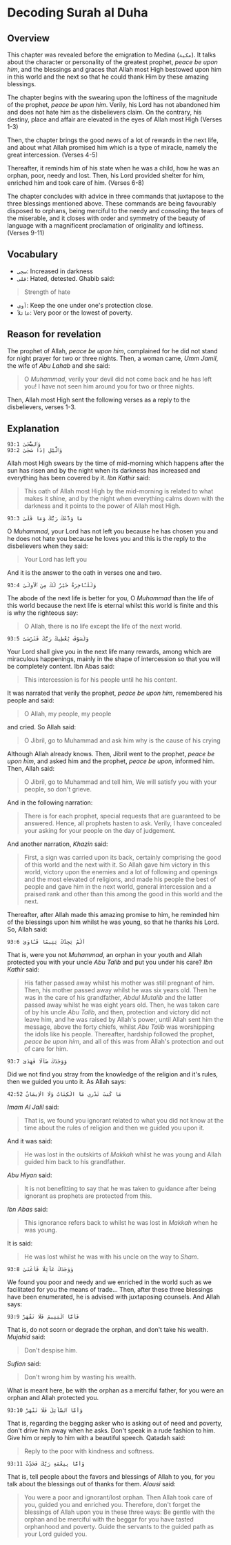 # Decoding Surah al Duha

## Overview

This chapter was revealed before the emigration to Medina (`مكية`). It talks about the character or personality of the greatest prophet, *peace be upon him*, and the blessings and graces that Allah most High bestowed upon him in this world and the next so that he could thank Him by these amazing blessings.

The chapter begins with the swearing upon the loftiness of the magnitude of the prophet, *peace be upon him*. Verily, his Lord has not abandoned him and does not hate him as the disbelievers claim. On the contrary, his destiny, place and affair are elevated in the eyes of Allah most High (Verses 1-3)

Then, the chapter brings the good news of a lot of rewards in the next life, and about what Allah promised him which is a type of miracle, namely the great intercession. (Verses 4-5)

Thereafter, it reminds him of his state when he was a child, how he was an orphan, poor, needy and lost. Then, his Lord provided shelter for him, enriched him and took care of him. (Verses 6-8)

The chapter concludes with advice in three commands that juxtapose to the three blessings mentioned above. These commands are being favourably disposed to orphans, being merciful to the needy and consoling the tears of the miserable, and it closes with order and symmetry of the beauty of language with a magnificent proclamation of originality and loftiness. (Verses 9-11)

## Vocabulary

- `سجى`: Increased in darkness
- `قلى`: Hated, detested. Ghabib said: 

> Strength of hate

- `آوى`: Keep the one under one's protection close.
- `عائلاً`: Very poor or the lowest of poverty.

## Reason for revelation

The prophet of Allah, *peace be upon him*, complained for he did not stand for night prayer for two or three nights. Then, a woman came, *Umm Jamil*, the wife of *Abu Lahab* and she said:

> O *Muhammad*, verily your devil did not come back and he has left you! I have not seen him around you for two or three nights. 

Then, Allah most High sent the following verses as a reply to the disbelievers, verses 1-3.

## Explanation

```
93:1 وَٱلضُّحَىٰ
93:2 وَٱلَّيْلِ إِذَا سَجَىٰ
```

Allah most High swears by the time of mid-morning which happens after the sun has risen and by the night when its darkness has increased and everything has been covered by it. *Ibn Kathir* said: 

> This oath of Allah most High by the mid-morning is related to what makes it shine, and by the night when everything calms down with the darkness and it points to the power of Allah most High.

```
93:3 مَا وَدَّعَكَ رَبُّكَ وَمَا قَلَىٰ
```

O *Muhammad*, your Lord has not left you because he has chosen you and he does not hate you because he loves you and this is the reply to the disbelievers when they said: 

> Your Lord has left you

And it is the answer to the oath in verses one and two.

```
93:4 وَلَلْـَٔاخِرَةُ خَيْرٌ لَّكَ مِنَ ٱلْأُولَىٰ
```

The abode of the next life is better for you, O *Muhammad* than the life of this world because the next life is eternal whilst this world is finite and this is why the righteous say:

> O Allah, there is no life except the life of the next world.

```
93:5 وَلَسَوْفَ يُعْطِيكَ رَبُّكَ فَتَرْضَىٰٓ
```

Your Lord shall give you in the next life many rewards, among which are miraculous happenings, mainly in the shape of intercession so that you will be completely content. Ibn Abas said:

> This intercession is for his people until he his content. 

It was narrated that verily the prophet, *peace be upon him*, remembered his people and said: 

> O Allah, my people, my people

and cried. So Allah said:

> O Jibril, go to Muhammad and ask him why is the cause of his crying

Although Allah already knows. Then, Jibril went to the prophet, *peace be upon him*, and asked him and the prophet, *peace be upon*, informed him. Then, Allah said:

> O Jibril, go to Muhammad and tell him, We will satisfy you with your people, so don't grieve.

And in the following narration: 

> There is for each prophet, special requests that are guaranteed to be answered. Hence, all prophets hasten to ask. Verily, I have concealed your asking for your people on the day of judgement.

And another narration, *Khazin* said: 

> First, a sign was carried upon its back, certainly comprising the good of this world and the next with it. So Allah gave him victory in this world, victory upon the enemies and a lot of following and openings and the most elevated of religions, and made his people the best of people and gave him in the next world, general intercession and a praised rank and other than this among the good in this world and the next.

Thereafter, after Allah made this amazing promise to him, he reminded him of the blessings upon him whilst he was young, so that he thanks his Lord. So, Allah said:

```
93:6 أَلَمْ يَجِدْكَ يَتِيمًا فَـَٔاوَىٰ
```

That is, were you not *Muhammad*, an orphan in your youth and Allah protected you with your uncle *Abu Talib* and put you under his care? *Ibn Kathir* said: 

> His father passed away whilst his mother was still pregnant of him. Then, his mother passed away whilst he was six years old. Then he was in the care of his grandfather, *Abdul Mutalib* and the latter passed away whilst he was eight years old. Then, he was taken care of by his uncle *Abu Talib*, and then, protection and victory did not leave him, and he was raised by Allah's power, until Allah sent him the message, above the forty chiefs, whilst *Abu Talib* was worshipping the idols like his people. Thereafter, hardship followed the prophet, *peace be upon him*, and all of this was from Allah's protection and out of care for him.

```
93:7 وَوَجَدَكَ ضَآلًّا فَهَدَىٰ
```

Did we not find you stray from the knowledge of the religion and it's rules, then we guided you unto it. As Allah says:

```
42:52 مَا كُنتَ تَدْرِي مَا الْكِتَابُ وَلَا الْإِيمَانُ
```

*Imam Al Jalil* said: 

> That is, we found you ignorant related to what you did not know at the time about the rules of religion and then we guided you upon it. 

And it was said:

> He was lost in the outskirts of *Makkah* whilst he was young and Allah guided him back to his grandfather. 

*Abu Hiyan* said:

> It is not benefitting to say that he was taken to guidance after being ignorant as prophets are protected from this. 

*Ibn Abas* said:

> This ignorance refers back to whilst he was lost in *Makkah* when he was young.

It is said:

> He was lost whilst he was with his uncle on the way to *Sham*.

```
93:8 وَوَجَدَكَ عَآئِلًا فَأَغْنَىٰ
```

We found you poor and needy and we enriched in the world such as we facilitated for you the means of trade... Then, after these three blessings have been enumerated, he is advised with juxtaposing counsels. And Allah says:

```
93:9 فَأَمَّا ٱلْيَتِيمَ فَلَا تَقْهَرْ
```

That is, do not scorn or degrade the orphan, and don't take his wealth. *Mujahid* said: 

> Don't despise him. 

*Sufian* said: 

> Don't wrong him by wasting his wealth.

What is meant here, be with the orphan as a merciful father, for you were an orphan and Allah protected you.

```
93:10 وَأَمَّا ٱلسَّآئِلَ فَلَا تَنْهَرْ
```

That is, regarding the begging asker who is asking out of need and poverty, don't drive him away when he asks. Don't speak in a rude fashion to him. Give him or reply to him with a beautiful speech. Qatadah said:

> Reply to the poor with kindness and softness.

```
93:11 وَأَمَّا بِنِعْمَةِ رَبِّكَ فَحَدِّثْ
```

That is, tell people about the favors and blessings of Allah to you, for you talk about the blessings out of thanks for them. *Alousi* said:

> You were a poor and ignorant/lost orphan. Then Allah took care of you, guided you and enriched you. Therefore, don't forget the blessings of Allah upon you in these three ways: Be gentle with the orphan and be merciful with the beggar for you have tasted orphanhood and poverty. Guide the servants to the guided path as your Lord guided you.